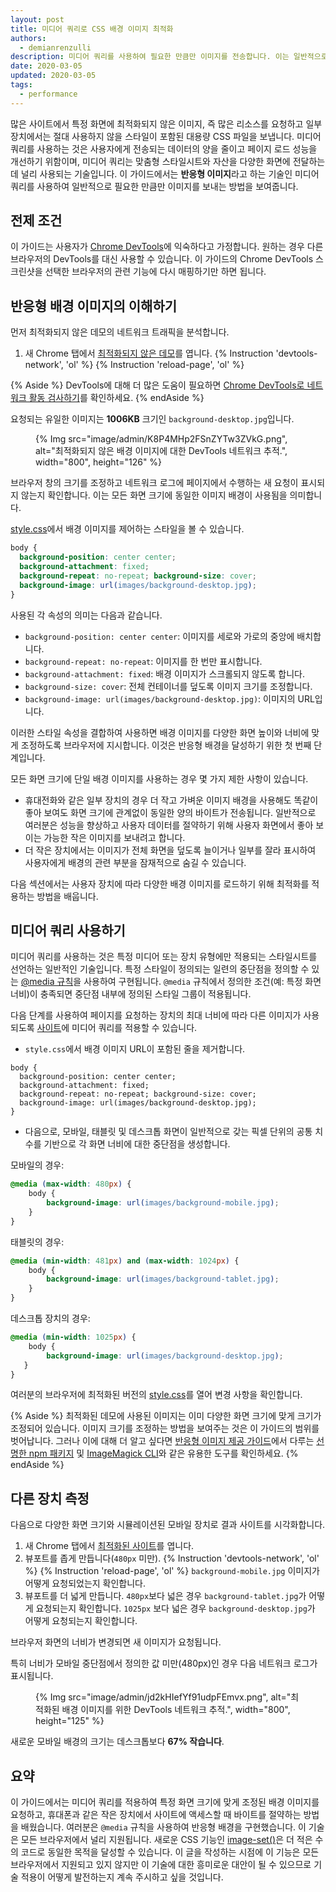 ```yaml
---
layout: post
title: 미디어 쿼리로 CSS 배경 이미지 최적화
authors:
  - demianrenzulli
description: 미디어 쿼리를 사용하여 필요한 만큼만 이미지를 전송합니다. 이는 일반적으로 반응형 이미지라고 하는 기술입니다.
date: 2020-03-05
updated: 2020-03-05
tags:
  - performance
---
```


많은 사이트에서 특정 화면에 최적화되지 않은 이미지, 즉 많은 리소스를 요청하고 일부 장치에서는 절대 사용하지 않을 스타일이 포함된 대용량 CSS 파일을 보냅니다. 미디어 쿼리를 사용하는 것은 사용자에게 전송되는 데이터의 양을 줄이고 페이지 로드 성능을 개선하기 위함이며, 미디어 쿼리는 맞춤형 스타일시트와 자산을 다양한 화면에 전달하는 데 널리 사용되는 기술입니다. 이 가이드에서는 **반응형 이미지**라고 하는 기술인 미디어 쿼리를 사용하여 일반적으로 필요한 만큼만 이미지를 보내는 방법을 보여줍니다.

## 전제 조건

이 가이드는 사용자가 [Chrome DevTools](https://developers.google.com/web/tools/chrome-devtools)에 익숙하다고 가정합니다. 원하는 경우 다른 브라우저의 DevTools를 대신 사용할 수 있습니다. 이 가이드의 Chrome DevTools 스크린샷을 선택한 브라우저의 관련 기능에 다시 매핑하기만 하면 됩니다.

## 반응형 배경 이미지의 이해하기

먼저 최적화되지 않은 데모의 네트워크 트래픽을 분석합니다.

1. 새 Chrome 탭에서 [최적화되지 않은 데모](https://use-media-queries-unoptimized.glitch.me/)를 엽니다. {% Instruction 'devtools-network', 'ol' %} {% Instruction 'reload-page', 'ol' %}

{% Aside %} DevTools에 대해 더 많은 도움이 필요하면 [Chrome DevTools로 네트워크 활동 검사하기](https://developers.google.com/web/tools/chrome-devtools/network/)를 확인하세요. {% endAside %}

요청되는 유일한 이미지는 **1006KB** 크기인 `background-desktop.jpg`입니다.

<figure>{% Img src="image/admin/K8P4MHp2FSnZYTw3ZVkG.png", alt="최적화되지 않은 배경 이미지에 대한 DevTools 네트워크 추적.", width="800", height="126" %}</figure>

브라우저 창의 크기를 조정하고 네트워크 로그에 페이지에서 수행하는 새 요청이 표시되지 않는지 확인합니다. 이는 모든 화면 크기에 동일한 이미지 배경이 사용됨을 의미합니다.

[style.css](https://use-media-queries-unoptimized.glitch.me/style.css)에서 배경 이미지를 제어하는 스타일을 볼 수 있습니다.

```css
body {
  background-position: center center;
  background-attachment: fixed;
  background-repeat: no-repeat; background-size: cover;
  background-image: url(images/background-desktop.jpg);
}
```

사용된 각 속성의 의미는 다음과 같습니다.

- `background-position: center center`: 이미지를 세로와 가로의 중앙에 배치합니다.
- `background-repeat: no-repeat`: 이미지를 한 번만 표시합니다.
- `background-attachment: fixed`: 배경 이미지가 스크롤되지 않도록 합니다.
- `background-size: cover`: 전체 컨테이너를 덮도록 이미지 크기를 조정합니다.
- `background-image: url(images/background-desktop.jpg)`: 이미지의 URL입니다.

이러한 스타일 속성을 결합하여 사용하면 배경 이미지를 다양한 화면 높이와 너비에 맞게 조정하도록 브라우저에 지시합니다. 이것은 반응형 배경을 달성하기 위한 첫 번째 단계입니다.

모든 화면 크기에 단일 배경 이미지를 사용하는 경우 몇 가지 제한 사항이 있습니다.

- 휴대전화와 같은 일부 장치의 경우 더 작고 가벼운 이미지 배경을 사용해도 똑같이 좋아 보여도 화면 크기에 관계없이 동일한 양의 바이트가 전송됩니다. 일반적으로 여러분은 성능을 향상하고 사용자 데이터를 절약하기 위해 사용자 화면에서 좋아 보이는 가능한 작은 이미지를 보내려고 합니다.
- 더 작은 장치에서는 이미지가 전체 화면을 덮도록 늘이거나 일부를 잘라 표시하여 사용자에게 배경의 관련 부분을 잠재적으로 숨길 수 있습니다.

다음 섹션에서는 사용자 장치에 따라 다양한 배경 이미지를 로드하기 위해 최적화를 적용하는 방법을 배웁니다.

## 미디어 쿼리 사용하기

미디어 쿼리를 사용하는 것은 특정 미디어 또는 장치 유형에만 적용되는 스타일시트를 선언하는 일반적인 기술입니다. 특정 스타일이 정의되는 일련의 중단점을 정의할 수 있는 [@media 규칙](https://developer.mozilla.org/docs/Web/CSS/@media)을 사용하여 구현됩니다. `@media` 규칙에서 정의한 조건(예: 특정 화면 너비)이 충족되면 중단점 내부에 정의된 스타일 그룹이 적용됩니다.

다음 단계를 사용하여 페이지를 요청하는 장치의 최대 너비에 따라 다른 이미지가 사용되도록 [사이트](https://use-media-queries-unoptimized.glitch.me/)에 미디어 쿼리를 적용할 수 있습니다.

- `style.css`에서 배경 이미지 URL이 포함된 줄을 제거합니다.

```css//4
body {
  background-position: center center;
  background-attachment: fixed;
  background-repeat: no-repeat; background-size: cover;
  background-image: url(images/background-desktop.jpg);
}
```

- 다음으로, 모바일, 태블릿 및 데스크톱 화면이 일반적으로 갖는 픽셀 단위의 공통 치수를 기반으로 각 화면 너비에 대한 중단점을 생성합니다.

모바일의 경우:

```css
@media (max-width: 480px) {
    body {
        background-image: url(images/background-mobile.jpg);
    }
}
```

태블릿의 경우:

```css
@media (min-width: 481px) and (max-width: 1024px) {
    body {
        background-image: url(images/background-tablet.jpg);
    }
}
```

데스크톱 장치의 경우:

```css
@media (min-width: 1025px) {
    body {
	    background-image: url(images/background-desktop.jpg);
   }
}
```

여러분의 브라우저에 최적화된 버전의 [style.css](https://use-media-queries-optimized.glitch.me/style.css)를 열어 변경 사항을 확인합니다.

{% Aside %} 최적화된 데모에 사용된 이미지는 이미 다양한 화면 크기에 맞게 크기가 조정되어 있습니다. 이미지 크기를 조정하는 방법을 보여주는 것은 이 가이드의 범위를 벗어납니다. 그러나 이에 대해 더 알고 싶다면 [반응형 이미지 제공 가이드](/serve-responsive-images/)에서 다루는 [선명한 npm 패키지](https://www.npmjs.com/package/sharp) 및 [ImageMagick CLI](https://www.imagemagick.org/script/index.php)와 같은 유용한 도구를 확인하세요. {% endAside %}

## 다른 장치 측정

다음으로 다양한 화면 크기와 시뮬레이션된 모바일 장치로 결과 사이트를 시각화합니다.

1. 새 Chrome 탭에서 [최적화된 사이트](https://use-media-queries-optimized.glitch.me/)를 엽니다.
2. 뷰포트를 좁게 만듭니다(`480px` 미만). {% Instruction 'devtools-network', 'ol' %} {% Instruction 'reload-page', 'ol' %} `background-mobile.jpg` 이미지가 어떻게 요청되었는지 확인합니다.
3. 뷰포트를 더 넓게 만듭니다. `480px`보다 넓은 경우 `background-tablet.jpg`가 어떻게 요청되는지 확인합니다. `1025px` 보다 넓은 경우 `background-desktop.jpg`가 어떻게 요청되는지 확인합니다.

브라우저 화면의 너비가 변경되면 새 이미지가 요청됩니다.

특히 너비가 모바일 중단점에서 정의한 값 미만(480px)인 경우 다음 네트워크 로그가 표시됩니다.

<figure>{% Img src="image/admin/jd2kHIefYf91udpFEmvx.png", alt="최적화된 배경 이미지를 위한 DevTools 네트워크 추적.", width="800", height="125" %}</figure>

새로운 모바일 배경의 크기는 데스크톱보다 **67% 작습니다**.

## 요약

이 가이드에서는 미디어 쿼리를 적용하여 특정 화면 크기에 맞게 조정된 배경 이미지를 요청하고, 휴대폰과 같은 작은 장치에서 사이트에 액세스할 때 바이트를 절약하는 방법을 배웠습니다. 여러분은 `@media` 규칙을 사용하여 반응형 배경을 구현했습니다. 이 기술은 모든 브라우저에서 널리 지원됩니다. 새로운 CSS 기능인 [image-set()](https://www.w3.org/TR/css-images-4/#image-set-notation)은 더 적은 수의 코드로 동일한 목적을 달성할 수 있습니다. 이 글을 작성하는 시점에 이 기능은 모든 브라우저에서 지원되고 있지 않지만 이 기술에 대한 흥미로운 대안이 될 수 있으므로 기술 적용이 어떻게 발전하는지 계속 주시하고 싶을 것입니다.
